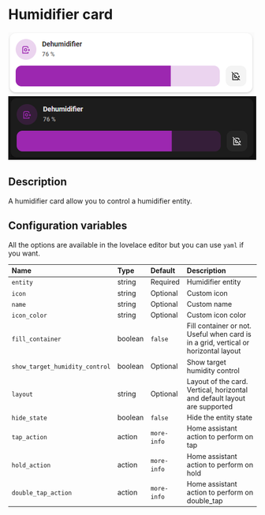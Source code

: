 # Humidifier card

![Humidifier light](../images/humidifier-light.png)
![Humidifier dark](../images/humidifier-dark.png)

## Description

A humidifier card allow you to control a humidifier entity.

## Configuration variables

All the options are available in the lovelace editor but you can use `yaml` if you want.

| Name                           | Type    | Default     | Description                                                                         |
| :----------------------------- | :------ | :---------- | :---------------------------------------------------------------------------------- |
| `entity`                       | string  | Required    | Humidifier entity                                                                   |
| `icon`                         | string  | Optional    | Custom icon                                                                         |
| `name`                         | string  | Optional    | Custom name                                                                         |
| `icon_color`                   | string  | Optional    | Custom icon color                                                                   |
| `fill_container`               | boolean | `false`     | Fill container or not. Useful when card is in a grid, vertical or horizontal layout |
| `show_target_humidity_control` | boolean | Optional    | Show target humidity control                                                        |
| `layout`                       | string  | Optional    | Layout of the card. Vertical, horizontal and default layout are supported           |
| `hide_state`                   | boolean | `false`     | Hide the entity state                                                               |
| `tap_action`                   | action  | `more-info` | Home assistant action to perform on tap                                             |
| `hold_action`                  | action  | `more-info` | Home assistant action to perform on hold                                            |
| `double_tap_action`            | action  | `more-info` | Home assistant action to perform on double_tap                                      |
